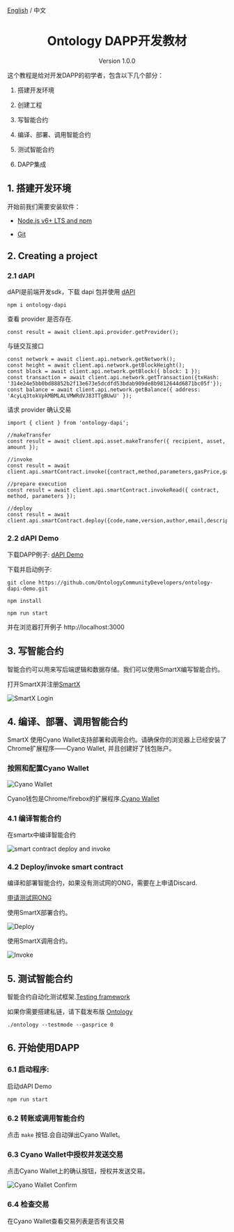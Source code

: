 [English](./ontology_dapp_dev_tutorial_en.html) / 中文

<h1 align="center">Ontology DAPP开发教材</h1>
<p align="center" class="version">Version 1.0.0 </p>


这个教程是给对开发DAPP的初学者，包含以下几个部分：

1. 搭建开发环境

2. 创建工程

3. 写智能合约

4. 编译、部署、调用智能合约

5. 测试智能合约

7. DAPP集成


## 1. 搭建开发环境

开始前我们需要安装软件：

* [Node.js v6+ LTS and npm](https://nodejs.org/en/)

* [Git](https://git-scm.com/)


## 2. Creating a project

### 2.1 dAPI

dAPI是前端开发sdk，下载 dapi 包并使用 [dAPI](https://github.com/ontio/ontology-dapi)

```
npm i ontology-dapi
```

查看 provider 是否存在.

```
const result = await client.api.provider.getProvider();

```

与链交互接口
```
const network = await client.api.network.getNetwork();
const height = await client.api.network.getBlockHeight();
const block = await client.api.network.getBlock({ block: 1 });
const transaction = await client.api.network.getTransaction({txHash: '314e24e5bb0bd88852b2f13e673e5dcdfd53bdab909de8b9812644d6871bc05f'});
const balance = await client.api.network.getBalance({ address: 'AcyLq3tokVpkMBMLALVMWRdVJ83TTgBUwU' });

```

请求 provider 确认交易

```
import { client } from 'ontology-dapi';

//makeTransfer
const result = await client.api.asset.makeTransfer({ recipient, asset, amount });

//invoke
const result = await client.api.smartContract.invoke({contract,method,parameters,gasPrice,gasLimit,requireIdentity});

//prepare execution
const result = await client.api.smartContract.invokeRead({ contract, method, parameters });

//deploy
const result = await client.api.smartContract.deploy({code,name,version,author,email,description,needStorage,gasPrice,gasLimit});

```

### 2.2 dAPI Demo

下载DAPP例子: [dAPI Demo](https://github.com/OntologyCommunityDevelopers/ontology-dapi-demo)

下载并启动例子:

```
git clone https://github.com/OntologyCommunityDevelopers/ontology-dapi-demo.git

npm install

npm run start
```

并在浏览器打开例子 http://localhost:3000

## 3. 写智能合约

智能合约可以用来写后端逻辑和数据存储。我们可以使用SmartX编写智能合约。

打开SmartX并注册[SmartX](http://smartx.ont.io/)


![SmartX Login](../docs/lib/images/smartx.png)


## 4. 编译、部署、调用智能合约

SmartX 使用Cyano Wallet支持部署和调用合约。请确保你的浏览器上已经安装了Chrome扩展程序——Cyano Wallet, 并且创建好了钱包账户。

### 按照和配置Cyano Wallet


![Cyano Wallet](../docs/lib/images/cyano-wallet.png)

Cyano钱包是Chrome/firebox的扩展程序.[Cyano Wallet](https://github.com/OntologyCommunityDevelopers/cyano-wallet)

### 4.1 编译智能合约

在smartx中编译智能合约

![smart contract deploy and invoke](../docs/lib/images/smartx-deploy.png)

### 4.2 Deploy/invoke smart contract

编译和部署智能合约，如果没有测试网的ONG，需要在上申请Discard.

[申请测试网ONG](https://discordapp.com/channels/400884201773334540/453499298097922068)

使用SmartX部署合约。

![Deploy](https://s1.ax1x.com/2018/09/03/PzhTCd.png)

使用SmartX调用合约。

![Invoke](https://s1.ax1x.com/2018/09/03/Pz5JO0.png)

## 5. 测试智能合约

智能合约自动化测试框架.[Testing framework](https://github.com/lucas7788/pythontest)

如果你需要搭建私链，请下载发布版 [Ontology](https://github.com/ontio/ontology/releases)

```
./ontology --testmode --gasprice 0

```


## 6. 开始使用DAPP


### 6.1 启动程序:

启动dAPI Demo
```
npm run start

```

### 6.2 转账或调用智能合约

点击 ```make``` 按钮.会自动弹出Cyano Wallet。

### 6.3 Cyano Wallet中授权并发送交易

点击Cyano Wallet上的确认按钮，授权并发送交易。

![Cyano Wallet Confirm](../docs/lib/images/demo.png)

### 6.4 检查交易

在Cyano Wallet查看交易列表是否有该交易